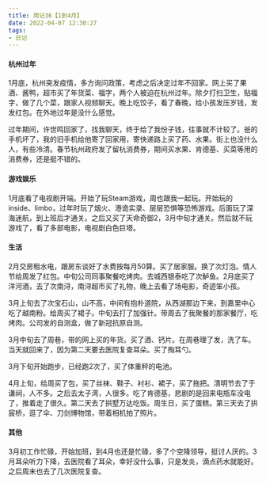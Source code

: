 ```yaml
---
title: 周记36【1到4月】
date: 2022-04-07 12:30:27
tags:
- 日记
---
```


#### 杭州过年

1月底，杭州突发疫情，多方询问政策，考虑之后决定过年不回家。网上买了果酒、酱鸭，超市买了年货菜、福字，两个人被迫在杭州过年。除夕打扫卫生，贴福字，做了几个菜，跟家人视频聊天。晚上吃饺子，看了春晚，给小孩发压岁钱，发发红包。在外地过年是没什么感觉。

过年期间，许世鸣回家了，找我聊天，终于给了我份子钱，往事就不计较了。爸的手机坏了，我的旧手机给他寄了回家用，寄快递路上买了药、水果。街上也没什么人，有些冷清。春节杭州政府发了留杭消费券，期间买水果、肯德基、买菜等用的消费券，还是挺不错的。

#### 游戏娱乐

1月底看了电视剧开端。开始了玩Steam游戏，周也跟我一起玩。开始玩的inside、limbo，过年时玩了烟火、港诡实录、层层恐惧等恐怖游戏。后面玩了深海迷航，到上班后才通关。之后又买了天命奇御2，3月中旬才通关。然后就不玩游戏了，看了多部电影，电视剧白色巨塔。

#### 生活

2月交房租水电，跟房东谈好了水费按每月50算。买了居家服。换了次灯泡。情人节给周发了红包。中旬公司同事聚餐吃烤肉。去城西银泰吃了次鲈鱼。2月底买了洋河酒，去了次南浔，南浔超市买了礼物，晚上去看了场电影，奇迹笨小孩。

3月上旬去了次宝石山，山不高，中间有抱朴道院，从西湖那边下来，到嘉里中心吃了越南粉。给周买了裙子。中旬去打了加强针。带周去了我聚餐的那家餐厅，吃烤肉。公司发的自测盒，做了新冠抗原自测。

3月中旬去了周巷，带的网上买的年货。买了酒、钙片。在周巷理了发，洗了车。当天就回来了，因为第二天要去医院复查耳朵。买了掏耳勺。

3月下旬开始跑步，已经跑2次了，买了体重秤的电池。

4月上旬，给周买了包，买了丝袜、鞋子、衬衫、裙子，买了拖把。清明节去了于谦祠，人不多。之后去太子湾，人很多。吃了肯德基，悲剧的是回来电瓶车没电了，推着走了很久。第二天去了拱墅万达吃饭。周生日，买了蛋糕。第三天去了拱宸桥，逛了伞、刀剑博物馆，带着相机拍了照片。

#### 其他

3月初工作忙碌，开始加班，到4月也还是忙碌，多了个空降领导，挺讨人厌的。3月耳朵听力下降，去医院看了耳朵，幸好没什么事，只是发炎，滴点药水就能好。之后周末也去了几次医院复查。
